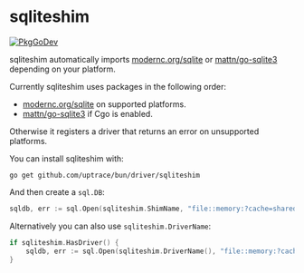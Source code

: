 # sqliteshim

[![PkgGoDev](https://pkg.go.dev/badge/github.com/uptrace/bun/driver/sqliteshim)](https://pkg.go.dev/github.com/uptrace/bun/driver/sqliteshim)

sqliteshim automatically imports [modernc.org/sqlite](https://modernc.org/sqlite/) or
[mattn/go-sqlite3](https://github.com/mattn/go-sqlite3) depending on your platform.

Currently sqliteshim uses packages in the following order:

- [modernc.org/sqlite](https://modernc.org/sqlite/) on supported platforms.
- [mattn/go-sqlite3](https://github.com/mattn/go-sqlite3) if Cgo is enabled.

Otherwise it registers a driver that returns an error on unsupported platforms.

You can install sqliteshim with:

```shell
go get github.com/uptrace/bun/driver/sqliteshim
```

And then create a `sql.DB`:

```go
sqldb, err := sql.Open(sqliteshim.ShimName, "file::memory:?cache=shared")
```

Alternatively you can also use `sqliteshim.DriverName`:

```go
if sqliteshim.HasDriver() {
	sqldb, err := sql.Open(sqliteshim.DriverName(), "file::memory:?cache=shared")
}
```
